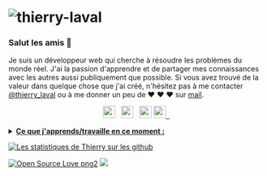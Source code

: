 # ![thierry-laval](https://github.com/thierry-laval/thierry-laval/blob/master/banniere.jpeg?raw=true)

### Salut les amis 👋

Je suis un développeur web qui cherche à résoudre les problèmes du monde réel.
J'ai la passion d'apprendre et de partager mes connaissances avec les autres aussi publiquement que possible. Si vous avez trouvé de la valeur dans quelque chose que j'ai créé, n'hésitez pas à me contacter [@thierry_laval](https://twitter.com/thierry_laval/) ou à me donner un peu de ♥ ♥ ♥  sur [mail](mailto:thierrylaval@gmx.com). 

<p align='center'>
<a href="https://www.linkedin.com/in/thierry-laval/"><img height="24" src="https://github.com/thierry-laval/thierry-laval/blob/master/square-linkedin-128.png?raw=true"></a>&nbsp;&nbsp;
<a href="https://twitter.com/thierry_laval"><img height="24" src="https://github.com/thierry-laval/thierry-laval/blob/master/twitter-128.png?raw=true"></a>&nbsp;&nbsp;
<a href="mailto:thierrylaval@gmx.com"><img height="24" src="https://github.com/thierry-laval/thierry-laval/blob/master/Apple_Mail-128.png?raw=true"></a>
<a href="https://www.facebook.com/thierrylaval/"><img height="24" src="https://github.com/thierry-laval/thierry-laval/blob/master/square-facebook-128.png?raw=true"</a>&nbsp;&nbsp;
  
<!--<a href="https://www.youtube.com/c/emichel/"><img height="24" src="https://github.com/emicheldev/emicheldev/blob/master/youtube.png?raw=true"></a>&nbsp;&nbsp;-->
<!--<a href="https://www.instagram.com/e.micheldev/"><img height="24" src="https://github.com/emicheldev/emicheldev/blob/master/instagram-alt.png?raw=true"></a>&nbsp;&nbsp;-->
  
</p>

<details>
 <summary><strong>Ce que j'apprends/travaille en ce moment :</strong></summary>
   - Html5, Css3<br/>
   - xxxxx, xxxx<br/>
   - xxxx, xxxxxx<br/>
   <!--
   - PHP moderne <br/>
   - Symfony <br/>
   - LaravelPHP avancé <br/>
   - Devops
   - VueJs 3-->
</details>

![Les statistiques de Thierry sur les github](https://github-readme-stats.vercel.app/api?username=thierry-laval&show_icons=true&hide=["prs","issues","contribs"])

<p> 

[![Open Source Love png2](https://badges.frapsoft.com/os/v2/open-source.png?v=103)](https://github.com/ellerbrock/open-source-badges/)
<img src="https://visitor-badge.glitch.me/badge?page_id=thierry-laval.visitor-badge"/> 
</p>


<!-- LES AIDES
**thierry-laval/thierry-laval** is a ✨ _special_ ✨ repository because its `README.md` (this file) appears on your GitHub profile.

Here are some ideas to get you started:

- 🔭 I’m currently working on ...
- 🌱 I’m currently learning ...
- 👯 I’m looking to collaborate on ...
- 🤔 I’m looking for help with ...
- 💬 Ask me about ...
- 📫 How to reach me: ...
- 😄 Pronouns: ...
- ⚡ Fun fact: ...

Aides Markdown
Pour faire des crochets [ ] avec un clavier Mac, procédez comme suit : Placez le curseur à l'endroit où vous voulez afficher les crochets. Maintenez la touche Option Alt ⌥ enfoncée. Maintenez la touche Maj ⇧
-->
